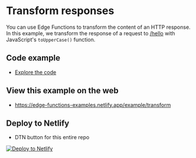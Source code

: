 # Transform responses

You can use Edge Functions to transform the content of an HTTP response. In this example, we transform the response of a request to <a href="/hello">/hello</a> with JavaScript's <code>toUpperCase()</code> function.


## Code example

- [Explore the code](../../netlify/edge-handlers/transform.ts)

## View this example on the web

- https://edge-functions-examples.netlify.app/example/transform

## Deploy to Netlify

- DTN button for this entire repo

[![Deploy to Netlify](https://www.netlify.com/img/deploy/button.svg)](https://app.netlify.com/start/deploy?repository=https://github.com/netlify/edge-functions-examples)
